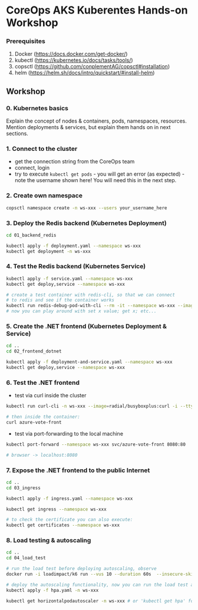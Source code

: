 # CoreOps AKS Kuberentes Hands-on Workshop

### Prerequisites

1. Docker (https://docs.docker.com/get-docker/)
2. kubectl (https://kubernetes.io/docs/tasks/tools/)
3. copsctl (https://github.com/conplementAG/copsctl#installation)
4. helm (https://helm.sh/docs/intro/quickstart/#install-helm)

## Workshop

### 0. Kubernetes basics

Explain the concept of nodes & containers, pods, namespaces, resources. Mention deployments & services, but explain them hands on in next sections.


### 1. Connect to the cluster

- get the connection string from the CoreOps team
- connect, login
- try to execute `kubectl get pods` - you will get an error (as expected) - note the username shown here! You will need this in the next step. 

### 2. Create own namespace

```bash
copsctl namespace create -n ws-xxx --users your_username_here
```

### 3. Deploy the Redis backend (Kubernetes Deployment)

```bash
cd 01_backend_redis

kubectl apply -f deployment.yaml --namespace ws-xxx
kubectl get deployment -n ws-xxx
```

### 4. Test the Redis backend (Kubernetes Service)

```bash
kubectl apply -f service.yaml --namespace ws-xxx
kubectl get deploy,service --namespace ws-xxx

# create a test container with redis-cli, so that we can connect
# to redis and see if the container works
kubectl run redis-debug-pod-with-cli --rm -it --namespace ws-xxx --image redis -- /bin/bash
# now you can play around with set x value; get x; etc...
```

### 5. Create the .NET frontend (Kubernetes Deployment & Service)

```bash
cd ..
cd 02_frontend_dotnet

kubectl apply -f deployment-and-service.yaml --namespace ws-xxx
kubectl get deploy,service --namespace ws-xxx
```

### 6. Test the .NET frontend

- test via curl inside the cluster

```bash
kubectl run curl-cli -n ws-xxx --image=radial/busyboxplus:curl -i --tty --rm

# then inside the container:
curl azure-vote-front
```

- test via port-forwarding to the local machine

```bash
kubectl port-forward --namespace ws-xxx svc/azure-vote-front 8080:80

# browser -> localhost:8080
```

### 7. Expose the .NET frontend to the public Internet

```bash
cd ..
cd 03_ingress

kubectl apply -f ingress.yaml --namespace ws-xxx

kubectl get ingress --namespace ws-xxx

# to check the certificate you can also execute:
kubectl get certificates --namespace ws-xxx
```

### 8. Load testing & autoscaling

```bash
cd ..
cd 04_load_test

# run the load test before deploying autoscaling, observe
docker run -i loadimpact/k6 run --vus 10 --duration 60s  --insecure-skip-tls-verify - <script.js

# deploy the autoscaling functionality, now you can run the load test again and observe
kubectl apply -f hpa.yaml -n ws-xxx

kubectl get horizontalpodautoscaler -n ws-xxx # or 'kubectl get hpa' for short
```